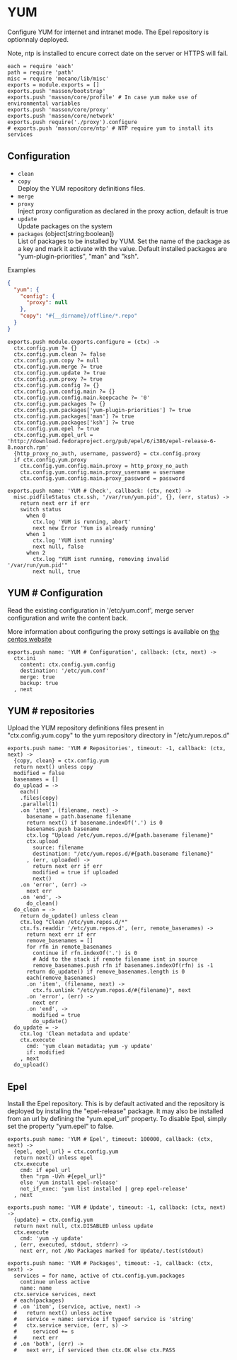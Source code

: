 
# YUM

Configure YUM for internet and intranet mode. The Epel repository is optionnaly
deployed.

Note, ntp is installed to encure correct date on the server or HTTPS will fail.

    each = require 'each'
    path = require 'path'
    misc = require 'mecano/lib/misc'
    exports = module.exports = []
    exports.push 'masson/bootstrap'
    exports.push 'masson/core/profile' # In case yum make use of environmental variables
    exports.push 'masson/core/proxy'
    exports.push 'masson/core/network'
    exports.push require('./proxy').configure
    # exports.push 'masson/core/ntp' # NTP require yum to install its services

## Configuration

*   `clean`   
*   `copy`   
    Deploy the YUM repository definitions files.   
*   `merge`   
*   `proxy`   
    Inject proxy configuration as declared in the proxy 
    action, default is true   
*   `update`   
    Update packages on the system   
*   `packages` (object[string:boolean])   
    List of packages to be installed by YUM. Set the name of the package as a
    key and mark it activate with the value. Default installed packages are
    "yum-plugin-priorities", "man" and "ksh".   

Examples

```json
{
  "yum": {
    "config": {
      "proxy": null
    },
    "copy": "#{__dirname}/offline/*.repo"
  }
}
```

    exports.push module.exports.configure = (ctx) ->
      ctx.config.yum ?= {}
      ctx.config.yum.clean ?= false
      ctx.config.yum.copy ?= null
      ctx.config.yum.merge ?= true
      ctx.config.yum.update ?= true
      ctx.config.yum.proxy ?= true
      ctx.config.yum.config ?= {}
      ctx.config.yum.config.main ?= {}
      ctx.config.yum.config.main.keepcache ?= '0'
      ctx.config.yum.packages ?= {}
      ctx.config.yum.packages['yum-plugin-priorities'] ?= true
      ctx.config.yum.packages['man'] ?= true
      ctx.config.yum.packages['ksh'] ?= true
      ctx.config.yum.epel ?= true
      ctx.config.yum.epel_url = 'http://download.fedoraproject.org/pub/epel/6/i386/epel-release-6-8.noarch.rpm'
      {http_proxy_no_auth, username, password} = ctx.config.proxy
      if ctx.config.yum.proxy
        ctx.config.yum.config.main.proxy = http_proxy_no_auth
        ctx.config.yum.config.main.proxy_username = username
        ctx.config.yum.config.main.proxy_password = password

    exports.push name: 'YUM # Check', callback: (ctx, next) ->
      misc.pidfileStatus ctx.ssh, '/var/run/yum.pid', {}, (err, status) ->
        return next err if err
        switch status
          when 0
            ctx.log 'YUM is running, abort'
            next new Error 'Yum is already running'
          when 1
            ctx.log 'YUM isnt running'
            next null, false
          when 2
            ctx.log "YUM isnt running, removing invalid '/var/run/yum.pid'"
            next null, true

## YUM # Configuration

Read the existing configuration in '/etc/yum.conf', 
merge server configuration and write the content back.

More information about configuring the proxy settings 
is available on [the centos website](http://www.centos.org/docs/5/html/yum/sn-yum-proxy-server.html)

    exports.push name: 'YUM # Configuration', callback: (ctx, next) ->
      ctx.ini
        content: ctx.config.yum.config
        destination: '/etc/yum.conf'
        merge: true
        backup: true
      , next

## YUM # repositories

Upload the YUM repository definitions files present in 
"ctx.config.yum.copy" to the yum repository directory 
in "/etc/yum.repos.d"

    exports.push name: 'YUM # Repositories', timeout: -1, callback: (ctx, next) ->
      {copy, clean} = ctx.config.yum
      return next() unless copy
      modified = false
      basenames = []
      do_upload = ->
        each()
        .files(copy)
        .parallel(1)
        .on 'item', (filename, next) ->
          basename = path.basename filename
          return next() if basename.indexOf('.') is 0
          basenames.push basename
          ctx.log "Upload /etc/yum.repos.d/#{path.basename filename}"
          ctx.upload
            source: filename
            destination: "/etc/yum.repos.d/#{path.basename filename}"
          , (err, uploaded) ->
            return next err if err
            modified = true if uploaded
            next()
        .on 'error', (err) ->
          next err
        .on 'end', ->
          do_clean()
      do_clean = ->
        return do_update() unless clean
        ctx.log "Clean /etc/yum.repos.d/*"
        ctx.fs.readdir '/etc/yum.repos.d', (err, remote_basenames) ->
          return next err if err
          remove_basenames = []
          for rfn in remote_basenames
            continue if rfn.indexOf('.') is 0
            # Add to the stack if remote filename isnt in source
            remove_basenames.push rfn if basenames.indexOf(rfn) is -1
          return do_update() if remove_basenames.length is 0
          each(remove_basenames)
          .on 'item', (filename, next) ->
            ctx.fs.unlink "/etc/yum.repos.d/#{filename}", next
          .on 'error', (err) ->
            next err
          .on 'end', ->
            modified = true
            do_update()
      do_update = ->
        ctx.log 'Clean metadata and update'
        ctx.execute
          cmd: 'yum clean metadata; yum -y update'
          if: modified
        , next
      do_upload()

## Epel

Install the Epel repository. This is by default activated and the repository is
deployed by installing the "epel-release" package. It may also be installed from
an url by defining the "yum.epel_url" property. To disable Epel, simply set the
property "yum.epel" to false.

    exports.push name: 'YUM # Epel', timeout: 100000, callback: (ctx, next) ->
      {epel, epel_url} = ctx.config.yum
      return next() unless epel
      ctx.execute
        cmd: if epel_url
        then "rpm -Uvh #{epel_url}"
        else 'yum install epel-release' 
        not_if_exec: 'yum list installed | grep epel-release'
      , next

    exports.push name: 'YUM # Update', timeout: -1, callback: (ctx, next) ->
      {update} = ctx.config.yum
      return next null, ctx.DISABLED unless update
      ctx.execute
        cmd: 'yum -y update'
      , (err, executed, stdout, stderr) ->
        next err, not /No Packages marked for Update/.test(stdout)

    exports.push name: 'YUM # Packages', timeout: -1, callback: (ctx, next) ->
      services = for name, active of ctx.config.yum.packages
        continue unless active
        name: name
      ctx.service services, next
      # each(packages)
      # .on 'item', (service, active, next) ->
      #   return next() unless active
      #   service = name: service if typeof service is 'string'
      #   ctx.service service, (err, s) ->
      #     serviced += s
      #     next err
      # .on 'both', (err) ->
      #   next err, if serviced then ctx.OK else ctx.PASS




